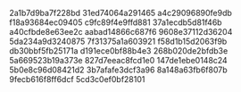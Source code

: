 2a1b7d9ba7f228bd
31ed74064a291465
a4c29096890fe9db
f18a93684ec09405
c9fc89f4e9ffd881
37a1ecdb5d81f46b
a40cfbde8e63ee2c
aabad14866c687f6
9608e37112d36204
5da234a9d3240875
7f31375a1a603921
f58d1b15d2063f9b
db30bbf5fb25171a
d191ece0bf88b4e3
268b020de2bfdb3e
5a669523b19a373e
827d7eeac8fcd1e0
147de1ebe0148c24
5b0e8c96d08421d2
3b7afafe3dcf3a96
8a148a63fb6f807b
9fecb616f8ff6dcf
5cd3c0ef0bf28101
